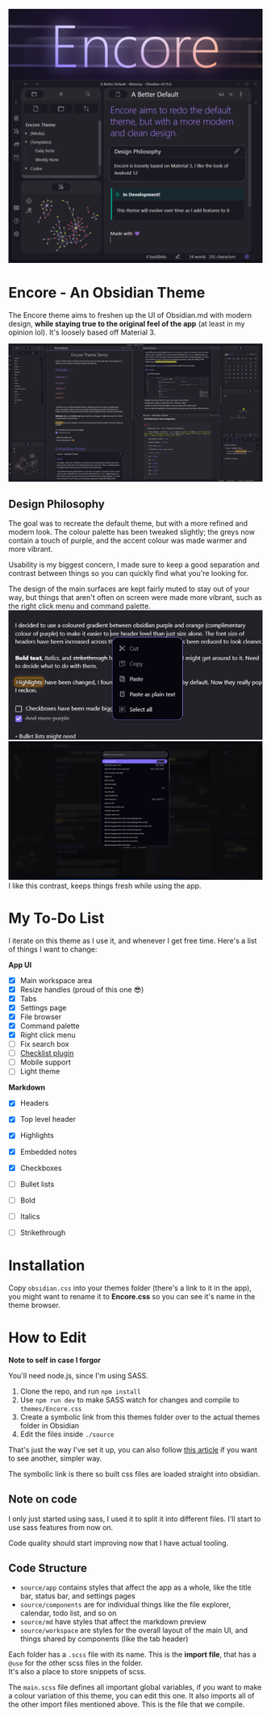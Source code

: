 ![Promo image](images/promo-image.png)
# Encore - An Obsidian Theme
The Encore theme aims to freshen up the UI of Obsidian.md with modern design, **while staying true to the original feel of the app** (at least in my opinion lol). It's loosely based off Material 3.

![Preview of theme](images/overview.png)

## Design Philosophy
The goal was to recreate the default theme, but with a more refined and modern look.
The colour palette has been tweaked slightly; the greys now contain a touch of purple, and the accent colour was made warmer and more vibrant.

Usability is my biggest concern, I made sure to keep a good separation and contrast between things so you can quickly find what you're looking for.

The design of the main surfaces are kept fairly muted to stay out of your way,
but things that aren't often on screen were made more vibrant, such as the right click menu and command palette.
![Right click menu](images/right-click.png)
![Command palette](images/command-palette.png)
I like this contrast, keeps things fresh while using the app.

# My To-Do List
I iterate on this theme as I use it, and whenever I get free time.
Here's a list of things I want to change:

**App UI**
- [x] Main workspace area
- [x] Resize handles (proud of this one 😎)
- [x] Tabs
- [x] Settings page
- [x] File browser
- [x] Command palette
- [x] Right click menu
- [ ] Fix search box
- [ ] [Checklist plugin](https://github.com/delashum/obsidian-checklist-plugin)
- [ ] Mobile support
- [ ] Light theme

**Markdown**
- [x] Headers
- [x] Top level header
- [x] Highlights
- [x] Embedded notes
- [x] Checkboxes
- [ ] Bullet lists
- [ ] Bold
- [ ] Italics
- [ ] Strikethrough


# Installation
Copy `obsidian.css` into your themes folder (there's a link to it in the app), you might want to rename it to **Encore.css** so you can see it's name in the theme browser.

# How to Edit
**Note to self in case I forgor**

You'll need node.js, since I'm using SASS.

1. Clone the repo, and run `npm install`
2. Use `npm run dev` to make SASS watch for changes and compile to `themes/Encore.css`
3. Create a symbolic link from this themes folder over to the actual themes folder in Obsidian
4. Edit the files inside `./source`

That's just the way I've set it up, you can also follow [this article](https://publish.obsidian.md/hub/04+-+Guides%2C+Workflows%2C+%26+Courses/Guides/Want+some+Sass+with+your+obsidian+theme%E2%80%BD+here's+How+and+Why) if you want to see another, simpler way.

The symbolic link is there so built css files are loaded straight into obsidian.

## Note on code
I only just started using sass, I used it to split it into different files.
I'll start to use sass features from now on.

Code quality should start improving now that I have actual tooling.

## Code Structure

- `source/app` contains styles that affect the app as a whole, like the title bar, status bar, and settings pages
- `source/components` are for individual things like the file explorer, calendar, todo list, and so on
- `source/md` have styles that affect the markdown preview
- `source/workspace` are styles for the overall layout of the main UI, and things shared by components (like the tab header)

Each folder has a `.scss` file with its name. This is the **import file**, that has a `@use` for the other scss files in the folder.  
It's also a place to store snippets of scss.

The `main.scss` file defines all important global variables, if you want to make a colour variation of this theme, you can edit this one. It also imports all of the other import files mentioned above. This is the file that we compile.